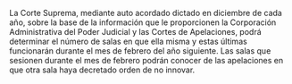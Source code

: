 La Corte Suprema, mediante auto acordado dictado en diciembre de cada año, sobre la base de la información que le proporcionen la Corporación Administrativa del Poder Judicial y las Cortes de Apelaciones, podrá determinar el número de salas en que ella misma y estas últimas funcionarán durante el mes de febrero del año siguiente. Las salas que sesionen durante el mes de febrero podrán conocer de las apelaciones en que otra sala haya decretado orden de no innovar.
